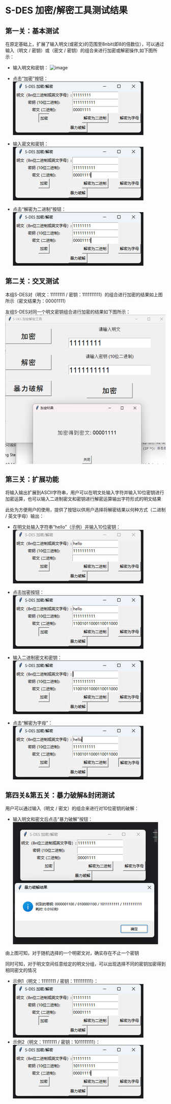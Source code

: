 # S-DES 加密/解密工具测试结果

## 第一关：基本测试

在原定基础上，扩展了输入明文(或密文)的范围至8nbit(即8的倍数位），可以通过输入（明文 / 密钥）或（密文 / 密钥）的组合来进行加密或解密操作,如下图所示：

- 输入明文和密钥：
![image]([step_one_first_pic.png](https://github.com/Tomokazuha/S-DES/blob/main/step_one_first_pic.png))
- 点击“加密”按钮：
![image](step_one_second_pic.png)

- 输入密文和密钥：
![image](step_one_third_pic.png)
- 点击“解密为二进制”按钮：
![image](step_one_fourth_pic.png)

## 第二关：交叉测试

本组S-DES对（明文：11111111 / 密钥：1111111111）的组合进行加密的结果如上图所示（密文结果为：00001111）

友组S-DES对同一个明文密钥组合进行加密的结果如下图所示：
![image](step_two_first_pic.png)

## 第三关：扩展功能

将输入输出扩展到ASCII字符串，用户可以在明文处输入字符并输入10位密钥进行加密运算，也可以输入二进制密文和密钥进行解密运算输出字符形式的明文结果

此处为方便用户的使用，提供了按钮以供用户选择将解密结果以何种方式（二进制 / 英文字母）输出：

- 在明文处输入字符串“hello”（示例）并输入10位密钥：
![image](step_three_first_pic.png)
- 点击加密按钮：
![image](step_three_second_pic.png)

- 输入二进制密文和密钥：
![image](step_three_third_pic.png)
- 点击“解密为字母”：
![image](step_three_fourth_pic.png)

## 第四关&第五关：暴力破解&封闭测试

用户可以通过输入（明文 / 密文）的组合来进行对10位密钥的破解：

- 输入明文和密文后点击“暴力破解”按钮：
![image](step_four_first_pic.png)

由上图可知，对于随机选择的一个明密文对，确实存在不止一个密钥

同时可知，对于明文空间任意给定的明文分组，可以出现选择不同的密钥加密得到相同密文的情况

- 示例1（明文：11111111 / 密钥：1111111111）：
![image](step_one_second_pic.png)
- 示例2（明文：11111111 / 密钥：1011111111）：
![image](step_four_second_pic.png)
